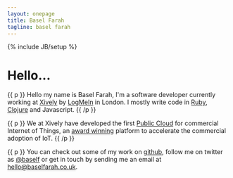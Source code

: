 ```yaml
---
layout: onepage
title: Basel Farah
tagline: basel farah
---
```

{% include JB/setup %}

# Hello...
{{ p }}
Hello my name is Basel Farah, I'm a software developer currently working at [Xively](http://xively.com/) by [LogMeIn](http://logmein.com) in London. I mostly write code in [Ruby](http://ruby-lang.org), [Clojure](http://clojure.org) and Javascript.
{{ /p }}

{{ p }}
We at Xively have developed the first [Public Cloud](http://online.wsj.com/article/PR-CO-20130514-907772.html) for commercial Internet of Things, an [award winning](https://xively.com/awards/) platform to accelerate the commercial adoption of IoT.
{{ /p }}

{{ p }}
You can check out some of my work on [github](http://github.com/baz44), follow me on twitter as [@baself](http://twitter.com/baself) or get in touch by sending me an email at [hello@baselfarah.co.uk](mailto:hello@baselfarah.co.uk?subject=HelloBaz).


